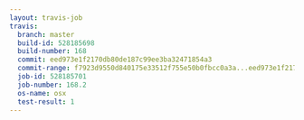 ```yaml
---
layout: travis-job
travis:
  branch: master
  build-id: 528185698
  build-number: 168
  commit: eed973e1f2170db80de187c99ee3ba32471854a3
  commit-range: f7923d9550d840175e33512f755e50b0fbcc0a3a...eed973e1f2170db80de187c99ee3ba32471854a3
  job-id: 528185701
  job-number: 168.2
  os-name: osx
  test-result: 1
---
```

